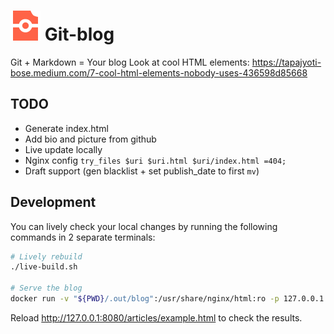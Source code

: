 # ![Git-blog Logo](example/media/favicon.svg "title") Git-blog

Git + Markdown = Your blog
Look at cool HTML elements: https://tapajyoti-bose.medium.com/7-cool-html-elements-nobody-uses-436598d85668
## TODO

* Generate index.html
* Add bio and picture from github
* Live update locally
* Nginx config `try_files $uri $uri.html $uri/index.html =404;`
* Draft support (gen blacklist + set publish_date to first `mv`)

## Development

You can lively check your local changes by running the following commands in 2 separate terminals:
```bash
# Lively rebuild
./live-build.sh

# Serve the blog
docker run -v "${PWD}/.out/blog":/usr/share/nginx/html:ro -p 127.0.0.1:8080:80 nginx:alpine
```

Reload <http://127.0.0.1:8080/articles/example.html> to check the results.